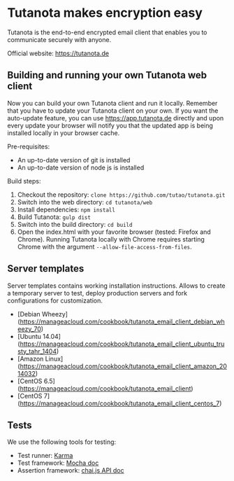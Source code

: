 # Tutanota makes encryption easy

Tutanota is the end-to-end encrypted email client that enables you to communicate securely with anyone.

Official website: https://tutanota.de

## Building and running your own Tutanota web client

Now you can build your own Tutanota client and run it locally. Remember that you have to update your Tutanota client on your own. If you want the auto-update feature, you can use https://app.tutanota.de directly and upon every update your browser will notify you that the updated app is being installed locally in your browser cache.

Pre-requisites:
* An up-to-date version of git is installed
* An up-to-date version of node js is installed

Build steps:

1. Checkout the repository: `clone https://github.com/tutao/tutanota.git`
2. Switch into the web directory: `cd tutanota/web`
3. Install dependencies: `npm install`
4. Build Tutanota: `gulp dist`
5. Switch into the build directory: `cd build`
6. Open the index.html with your favorite browser (tested: Firefox and Chrome). Running Tutanota locally with Chrome requires starting Chrome with the argument `--allow-file-access-from-files`.

## Server templates
Server templates contains working installation instructions. Allows to create a temporary server to test, deploy production servers and fork configurations for customization.
 - [Debian Wheezy] (https://manageacloud.com/cookbook/tutanota_email_client_debian_wheezy_70)
 - [Ubuntu 14.04] (https://manageacloud.com/cookbook/tutanota_email_client_ubuntu_trusty_tahr_1404)
 - [Amazon Linux] (https://manageacloud.com/cookbook/tutanota_email_client_amazon_2014032)
 - [CentOS 6.5] (https://manageacloud.com/cookbook/tutanota_email_client)
 - [CentOS 7] (https://manageacloud.com/cookbook/tutanota_email_client_centos_7)

## Tests

We use the following tools for testing:
* Test runner: [Karma](http://karma-runner.github.io/)
* Test framework: [Mocha doc](http://chaijs.com/api/assert/)
* Assertion framework: [chai.js API doc](http://chaijs.com/api/assert/)
